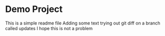 # Demo Project

This is a simple readme file
Adding some text
trying out git diff
on a branch called updates
I hope this is not a problem
